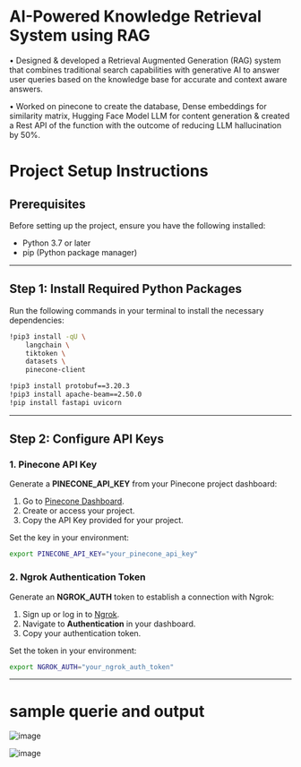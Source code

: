 # AI-Powered Knowledge Retrieval System using RAG

•	Designed & developed a Retrieval Augmented Generation (RAG) system that combines traditional search capabilities with generative AI to answer user queries based on the knowledge base for accurate and context aware answers.

•	Worked on pinecone to create the database, Dense embeddings for similarity matrix, Hugging Face Model LLM for content generation & created a Rest API of the function with the outcome of reducing LLM hallucination by 50%.

# Project Setup Instructions

## Prerequisites
Before setting up the project, ensure you have the following installed:
- Python 3.7 or later
- pip (Python package manager)

---

## Step 1: Install Required Python Packages
Run the following commands in your terminal to install the necessary dependencies:

```bash
!pip3 install -qU \
    langchain \
    tiktoken \
    datasets \
    pinecone-client

!pip3 install protobuf==3.20.3
!pip3 install apache-beam==2.50.0
!pip install fastapi uvicorn
```

---

## Step 2: Configure API Keys
### 1. Pinecone API Key
Generate a **PINECONE_API_KEY** from your Pinecone project dashboard:
1. Go to [Pinecone Dashboard](https://www.pinecone.io/).
2. Create or access your project.
3. Copy the API Key provided for your project.

Set the key in your environment:
```bash
export PINECONE_API_KEY="your_pinecone_api_key"
```

### 2. Ngrok Authentication Token
Generate an **NGROK_AUTH** token to establish a connection with Ngrok:
1. Sign up or log in to [Ngrok](https://dashboard.ngrok.com/).
2. Navigate to **Authentication** in your dashboard.
3. Copy your authentication token.

Set the token in your environment:
```bash
export NGROK_AUTH="your_ngrok_auth_token"
```

------------------------------------------------------------------------------

# sample querie and output

![image](https://github.com/user-attachments/assets/e8946765-72f2-429d-9398-fb2fdf9fd602)

![image](https://github.com/user-attachments/assets/58dea171-59be-4e7b-b466-583734491b26)

